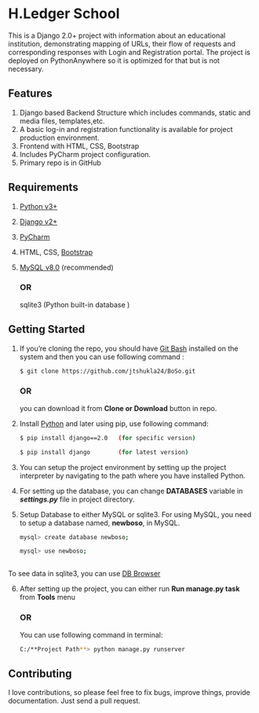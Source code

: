# H.Ledger School
This is a Django 2.0+ project with information about an educational institution, demonstrating mapping of URLs, their flow of requests
and corresponding responses with Login and Registration portal. The project is deployed on PythonAnywhere so it is optimized for that but is not necessary.

## Features

1.  Django based Backend Structure which includes commands, static and media files, templates,etc.
2.  A basic log-in and registration functionality is available for project production environment.
3.	Frontend with HTML, CSS, Bootstrap
4.	Includes PyCharm project configuration.
5.	Primary repo is in GitHub

## Requirements

1. [Python v3+](https://www.python.org/downloads/)
2.	[Django v2+](https://www.djangoproject.com/download/)
3.	[PyCharm](https://www.jetbrains.com/pycharm/)
4. 	HTML, CSS, [Bootstrap]( https://getbootstrap.com/docs/4.4/getting-started/download/)
4.   [MySQL v8.0]( https://www.mysql.com/downloads/) (recommended)

     ### OR
      sqlite3 (Python built-in database )

## Getting Started

1.	If you’re cloning the repo, you should have [Git Bash]( https://desktop.github.com/) installed on the system and then you can use following command :
    ```bash
    $ git clone https://github.com/jtshukla24/BoSo.git
    ```
    ### OR
    you can download it from  **Clone or Download** button in repo.

2.	Install [Python]( https://www.python.org/downloads/) and later using pip, use following command:
    ```bash
    $ pip install django==2.0   (for specific version)
    
    $ pip install django        (for latest version)

3.	You can setup the project environment by setting up the project interpreter by navigating to the path where you have installed Python.

4.	For setting up the database, you can change **DATABASES** variable in **_settings.py_** file in project directory.

5.	Setup Database to either MySQL or sqlite3. For using MySQL, you need to setup a database named, **newboso**, in MySQL.
    ```bash
    mysql> create database newboso;
    
    mysql> use newboso;
  

To see data in sqlite3, you can use [DB Browser]( https://sqlitebrowser.org/dl/)

6.	After setting up the project, you can either run **Run manage.py task** from **Tools** menu 

    ### OR
    
    You can use following command in terminal:
    ```bash
    C:/**Project Path**> python manage.py runserver
    ```
	
## Contributing

I love contributions, so please feel free to fix bugs, improve things, provide documentation. Just send a pull request.



